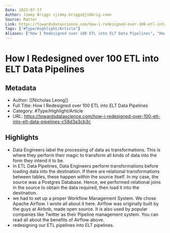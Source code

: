 ```yaml
---
Date: 2022-07-17
Author: Jimmy Briggs <jimmy.briggs@jimbrig.com>
Source: Matter
Link: https://towardsdatascience.com/how-i-redesigned-over-100-etl-into-elt-data-pipelines-c58d3a3cb3c
Tags: ["#Type/Highlight/Article"]
Aliases: ["How I Redesigned over 100 ETL into ELT Data Pipelines", "How I Redesigned over 100 ETL into ELT Data Pipelines"]
---
```

# How I Redesigned over 100 ETL into ELT Data Pipelines

## Metadata
- Author: [[Nicholas Leong]]
- Full Title: How I Redesigned over 100 ETL into ELT Data Pipelines
- Category: #Type/Highlight/Article
- URL: https://towardsdatascience.com/how-i-redesigned-over-100-etl-into-elt-data-pipelines-c58d3a3cb3c

## Highlights
- Data Engineers label the processing of data as transformations. This is where they perform their magic to transform all kinds of data into the form they intend it to be.
- In ETL Data Pipelines, Data Engineers perform transformations before loading data into the destination. If there are relational transformations between tables, these happen within the source itself. In my case, the source was a Postgres Database. Hence, we performed relational joins in the source to obtain the data required, then load it into the destination.
- we had to set up a proper Workflow Management System. We chose Apache Airflow. I wrote all about it here. Airflow was originally built by the guys at Airbnb, made open source. It is also used by popular companies like Twitter as their Pipeline management system. You can read all about the benefits of Airflow above.
- redesigning our ETL pipelines into ELT pipelines.
